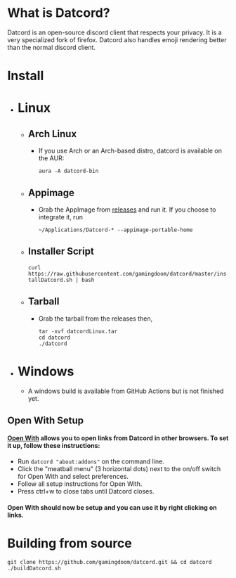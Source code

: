# What is Datcord?
  Datcord is an open-source discord client that respects your privacy. It is a very specialized fork of firefox. Datcord also handles emoji rendering better than     the normal discord client.

# Install
- # Linux
  - ## Arch Linux
    - If you use Arch or an Arch-based distro, datcord is available on the AUR:
	
      ``aura -A datcord-bin``
  - ## Appimage
    - Grab the AppImage from [releases](https://github.com/gamingdoom/datcord/releases/) and run it. If you choose to integrate it, run
    
       ``~/Applications/Datcord-* --appimage-portable-home``
  - ## Installer Script
    ``curl https://raw.githubusercontent.com/gamingdoom/datcord/master/installDatcord.sh | bash``
  - ## Tarball
    - Grab the tarball from the releases then,
	    ```
	    tar -xvf datcordLinux.tar
	    cd datcord
	    ./datcord
	    ```
 - # Windows
   - A windows build is available from GitHub Actions but is not finished yet.
   
  ## Open With Setup
  #### [Open With](https://github.com/darktrojan/openwith) allows you to open links from Datcord in other browsers. To set it up, follow these instructions:
  - Run ``datcord "about:addons"`` on the command line.
  - Click the "meatball menu" (3 horizontal dots) next to the on/off switch for Open With and select preferences.
  - Follow all setup instructions for Open With.
  - Press ctrl+w to close tabs until Datcord closes.
  #### Open With should now be setup and you can use it by right clicking on links.

# Building from source
```
git clone https://github.com/gamingdoom/datcord.git && cd datcord
./buildDatcord.sh
```
